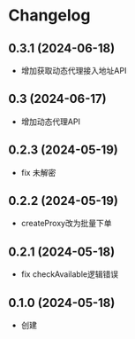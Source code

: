 # Changelog

## 0.3.1 (2024-06-18)

* 增加获取动态代理接入地址API

## 0.3 (2024-06-17)

* 增加动态代理API

## 0.2.3 (2024-05-19)
* fix 未解密

## 0.2.2 (2024-05-19)
* createProxy改为批量下单

## 0.2.1 (2024-05-18)
* fix checkAvailable逻辑错误

## 0.1.0 (2024-05-18)
* 创建
